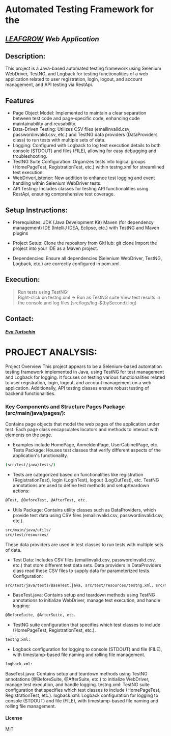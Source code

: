 # Automated Testing Framework for the
## _[LEAFGROW](https://leafgrow-app-foign.ondigitalocean.app/#/) Web Application_

## Description: 
This project is a Java-based automated testing framework using Selenium WebDriver, TestNG, and Logback for testing functionalities of a web application related to user registration, login, logout, and account management, and API testing via RestApi.

## Features

- Page Object Model: Implemented to maintain a clear separation between test code and page-specific code, enhancing code maintainability and reusability.
- Data-Driven Testing: Utilizes CSV files (emailinvalid.csv, passwordinvalid.csv, etc.) and TestNG data providers (DataProviders class) to run tests with multiple sets of data.
- Logging: Configured with Logback to log test execution details to both console (STDOUT) and files (FILE), allowing for easy debugging and troubleshooting.
- TestNG Suite Configuration: Organizes tests into logical groups (HomePageTest, RegistrationTest, etc.) within testng.xml for streamlined test execution.
- WebDriverListener: New addition to enhance test logging and event handling within Selenium WebDriver tests.
- API Testing: Includes classes for testing API functionalities using RestApi, ensuring comprehensive test coverage.

## Setup Instructions:
- Prerequisites: JDK (Java Development Kit) Maven (for dependency management) IDE (IntelliJ IDEA, Eclipse, etc.) with TestNG and Maven plugins

- Project Setup: Clone the repository from GitHub: git clone Import the project into your IDE as a Maven project.

- Dependencies: Ensure all dependencies (Selenium WebDriver, TestNG, Logback, etc.) are correctly configured in pom.xml.

## Execution:

> Run tests using TestNG:    
> Right-click on testng.xml ->
> Run as TestNG suite
> View test results in the console
> and log files (src/logs/log-${bySecond}.log)

## Contact:  
##### [Eva Turtschin](https://github.com/EvaTurtschin)


# PROJECT ANALYSIS: 
Project Overview This project appears to be a Selenium-based automation testing framework implemented in Java, using TestNG for test management and Logback for logging. It focuses on testing various functionalities related to user registration, login, logout, and account management on a web application. Additionally, API testing classes ensure robust testing of backend functionalities.


### Key Components and Structure Pages Package (src/main/java/pages/):
Contains page objects that model the web pages of the application under test. Each page class encapsulates locators and methods to interact with elements on the page. 
- Examples include HomePage, AnmeldenPage, UserCabinetPage, etc. Tests Package: Houses test classes that verify different aspects of the application's functionality. 
```sh
(src/test/java/tests/)
```
- Tests are categorized based on functionalities like registration (RegistrationTest), login (LoginTest), logout (LogOutTest), etc. 
TestNG annotations are used to define test methods and setup/teardown actions:
```sh
@Test, @BeforeTest, @AfterTest, etc.
```
- Utils Package: Contains utility classes such as DataProviders, which provide test data using CSV files (emailinvalid.csv, passwordinvalid.csv, etc.). 
```sh
src/main/java/utils/
src/test/resources/
```
These data providers are used in test classes to run tests with multiple sets of data.

- Test Data: Includes CSV files (emailinvalid.csv, passwordinvalid.csv, etc.) that store different test data sets. Data providers in DataProviders class read these CSV files to supply data for parameterized tests. Configuration:

```sh
src/test/java/tests/BaseTest.java, src/test/resources/testng.xml, src/main/resources/logback.xml
```
- BaseTest.java: Contains setup and teardown methods using TestNG annotations to initialize WebDriver, manage test execution, and handle logging:
```sh
@BeforeSuite, @AfterSuite, etc.
```
- TestNG suite configuration that specifies which test classes to include (HomePageTest, RegistrationTest, etc.). 
 ```sh
 testng.xml:  
 ```
 - Logback configuration for logging to console (STDOUT) and file (FILE), with timestamp-based file naming and rolling file management.
 ```sh
 logback.xml: 
```

BaseTest.java: Contains setup and teardown methods using TestNG annotations (@BeforeSuite, @AfterSuite, etc.) to initialize WebDriver, manage test execution, and handle logging.
testng.xml: TestNG suite configuration that specifies which test classes to include (HomePageTest, RegistrationTest, etc.).
logback.xml: Logback configuration for logging to console (STDOUT) and file (FILE), with timestamp-based file naming and rolling file management.

#### License

MIT
